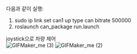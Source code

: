 다음과 같이 실행:
1. sudo ip link set can1 up type can bitrate 500000
2. roslaunch can_package run.launch


joystick으로 차량 제어 <br>
![GIFMaker_me (3)](https://github.com/argan719/Niro-can/assets/64789601/3aa0d565-261c-47d3-8860-95d11e6d231c)
![GIFMaker_me (2)](https://github.com/argan719/Niro-can/assets/64789601/4de52dea-71e0-4087-83af-dbbe70612fb5)
